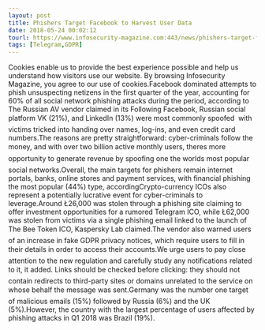 ```yaml
---
layout: post
title: Phishers Target Facebook to Harvest User Data
date: 2018-05-24 00:02:12
tourl: https://www.infosecurity-magazine.com:443/news/phishers-target-facebook-to/
tags: [Telegram,GDPR]
---
```

Cookies enable us to provide the best experience possible and help us understand how visitors use our website. By browsing Infosecurity Magazine, you agree to our use of cookies.Facebook dominated attempts to phish unsuspecting netizens in the first quarter of the year, accounting for 60% of all social network phishing attacks during the period, according to The Russian AV vendor claimed in its Following Facebook, Russian social platform VK (21%), and LinkedIn (13%) were most commonly spoofed  with victims tricked into handing over names, log-ins, and even credit card numbers.The reasons are pretty straightforward: cyber-criminals follow the money, and with over two billion active monthly users, theres more opportunity to generate revenue by spoofing one the worlds most popular social networks.Overall, the main targets for phishers remain internet portals, banks, online stores and payment services, with financial phishing the most popular (44%) type, accordingCrypto-currency ICOs also represent a potentially lucrative event for cyber-criminals to leverage.Around Ł26,000 was stolen through a phishing site claiming to offer investment opportunities for a rumored Telegram ICO, while Ł62,000 was stolen from victims via a single phishing email linked to the launch of The Bee Token ICO, Kaspersky Lab claimed.The vendor also warned users of an increase in fake GDPR privacy notices, which require users to fill in their details in order to access their accounts.We urge users to pay close attention to the new regulation and carefully study any notifications related to it, it added. Links should be checked before clicking: they should not contain redirects to third-party sites or domains unrelated to the service on whose behalf the message was sent.Germany was the number one target of malicious emails (15%) followed by Russia (6%) and the UK (5%).However, the country with the largest percentage of users affected by phishing attacks in Q1 2018 was Brazil (19%).
